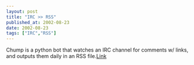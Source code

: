 ```yaml
---
layout: post
title: "IRC >> RSS"
published_at: 2002-08-23
date: 2002-08-23
tags: ["IRC","RSS"]
---
```


Chump is a python bot that watches an IRC channel for comments w/ links, and outputs them daily in an RSS file.[Link](http://usefulinc.com/chump/)  